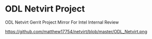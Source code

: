 # ODL Netvirt Project
ODL Netvirt Gerrit Project Mirror For Intel Internal Review

https://github.com/matthew17754/netvirt/blob/master/ODL_Netvirt.png
